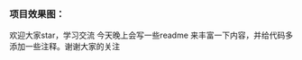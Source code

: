 ### 项目效果图：
[](https://user-gold-cdn.xitu.io/2018/11/8/166f2faefbf06e10?imageslim)

欢迎大家star，学习交流
今天晚上会写一些readme 来丰富一下内容，并给代码多添加一些注释。谢谢大家的关注
